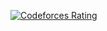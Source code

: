 [![Codeforces Rating](https://cfratinger.github.io/?user=rez1coder&style=flat-square)](https://codeforces.com/profile/rez1coder)
